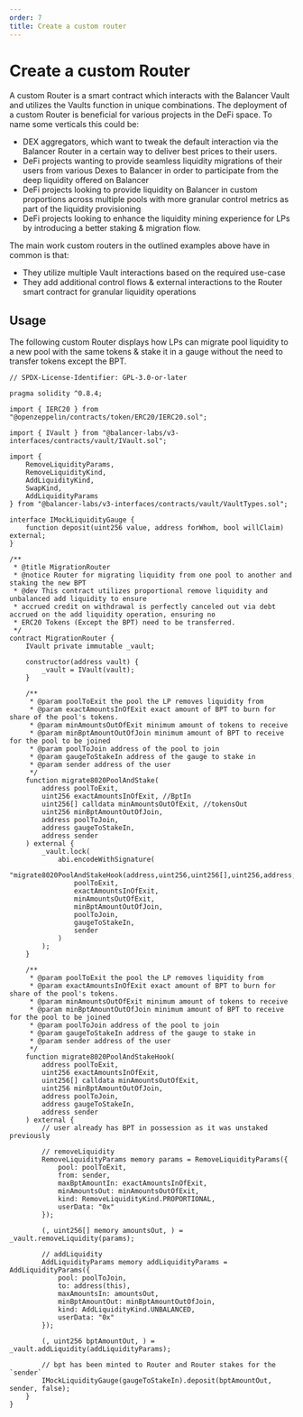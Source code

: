 ```yaml
---
order: 7
title: Create a custom router
---
```


# Create a custom Router

A custom Router is a smart contract which interacts with the Balancer Vault and utilizes the Vaults function in unique combinations. The deployment of a custom Router is beneficial for various projects in the DeFi space. To name some verticals this could be: 

- DEX aggregators, which want to tweak the default interaction via the Balancer Router in a certain way to deliver best prices to their users.
- DeFi projects wanting to provide seamless liquidity migrations of their users from various Dexes to Balancer in order to participate from the deep liquidity offered on Balancer
- DeFi projects looking to provide liquidity on Balancer in custom proportions across multiple pools with more granular control metrics as part of the liquidity provisioning
- DeFi projects looking to enhance the liquidity mining experience for LPs by introducing a better staking & migration flow.

The main work custom routers in the outlined examples above have in common is that:
- They utilize multiple Vault interactions based on the required use-case
- They add additional control flows & external interactions to the Router smart contract for granular liquidity operations

## Usage

The following custom Router displays how LPs can migrate pool liquidity to a new pool with the same tokens & stake it in a gauge without the need to transfer tokens except the BPT.

```solidity
// SPDX-License-Identifier: GPL-3.0-or-later

pragma solidity ^0.8.4;

import { IERC20 } from "@openzeppelin/contracts/token/ERC20/IERC20.sol";

import { IVault } from "@balancer-labs/v3-interfaces/contracts/vault/IVault.sol";

import {
    RemoveLiquidityParams,
    RemoveLiquidityKind,
    AddLiquidityKind,
    SwapKind,
    AddLiquidityParams
} from "@balancer-labs/v3-interfaces/contracts/vault/VaultTypes.sol";

interface IMockLiquidityGauge {
    function deposit(uint256 value, address forWhom, bool willClaim) external;
}

/**
 * @title MigrationRouter
 * @notice Router for migrating liquidity from one pool to another and staking the new BPT
 * @dev This contract utilizes proportional remove liquidity and unbalanced add liquidity to ensure
 * accrued credit on withdrawal is perfectly canceled out via debt accrued on the add liquidity operation, ensuring no
 * ERC20 Tokens (Except the BPT) need to be transferred.
 */
contract MigrationRouter {
    IVault private immutable _vault;

    constructor(address vault) {
        _vault = IVault(vault);
    }

    /**
     * @param poolToExit the pool the LP removes liquidity from
     * @param exactAmountsInOfExit exact amount of BPT to burn for share of the pool's tokens.
     * @param minAmountsOutOfExit minimum amount of tokens to receive
     * @param minBptAmountOutOfJoin minimum amount of BPT to receive for the pool to be joined
     * @param poolToJoin address of the pool to join
     * @param gaugeToStakeIn address of the gauge to stake in
     * @param sender address of the user
     */
    function migrate8020PoolAndStake(
        address poolToExit,
        uint256 exactAmountsInOfExit, //BptIn
        uint256[] calldata minAmountsOutOfExit, //tokensOut
        uint256 minBptAmountOutOfJoin,
        address poolToJoin,
        address gaugeToStakeIn,
        address sender
    ) external {
        _vault.lock(
            abi.encodeWithSignature(
                "migrate8020PoolAndStakeHook(address,uint256,uint256[],uint256,address,address,address)",
                poolToExit,
                exactAmountsInOfExit,
                minAmountsOutOfExit,
                minBptAmountOutOfJoin,
                poolToJoin,
                gaugeToStakeIn,
                sender
            )
        );
    }

    /**
     * @param poolToExit the pool the LP removes liquidity from
     * @param exactAmountsInOfExit exact amount of BPT to burn for share of the pool's tokens.
     * @param minAmountsOutOfExit minimum amount of tokens to receive
     * @param minBptAmountOutOfJoin minimum amount of BPT to receive for the pool to be joined
     * @param poolToJoin address of the pool to join
     * @param gaugeToStakeIn address of the gauge to stake in
     * @param sender address of the user
     */
    function migrate8020PoolAndStakeHook(
        address poolToExit,
        uint256 exactAmountsInOfExit,
        uint256[] calldata minAmountsOutOfExit,
        uint256 minBptAmountOutOfJoin,
        address poolToJoin,
        address gaugeToStakeIn,
        address sender
    ) external {
        // user already has BPT in possession as it was unstaked previously

        // removeLiquidity
        RemoveLiquidityParams memory params = RemoveLiquidityParams({
            pool: poolToExit,
            from: sender,
            maxBptAmountIn: exactAmountsInOfExit,
            minAmountsOut: minAmountsOutOfExit,
            kind: RemoveLiquidityKind.PROPORTIONAL,
            userData: "0x"
        });

        (, uint256[] memory amountsOut, ) = _vault.removeLiquidity(params);

        // addLiquidity
        AddLiquidityParams memory addLiquidityParams = AddLiquidityParams({
            pool: poolToJoin,
            to: address(this),
            maxAmountsIn: amountsOut,
            minBptAmountOut: minBptAmountOutOfJoin,
            kind: AddLiquidityKind.UNBALANCED,
            userData: "0x"
        });

        (, uint256 bptAmountOut, ) = _vault.addLiquidity(addLiquidityParams);

        // bpt has been minted to Router and Router stakes for the `sender`
        IMockLiquidityGauge(gaugeToStakeIn).deposit(bptAmountOut, sender, false);
    }
}
```

